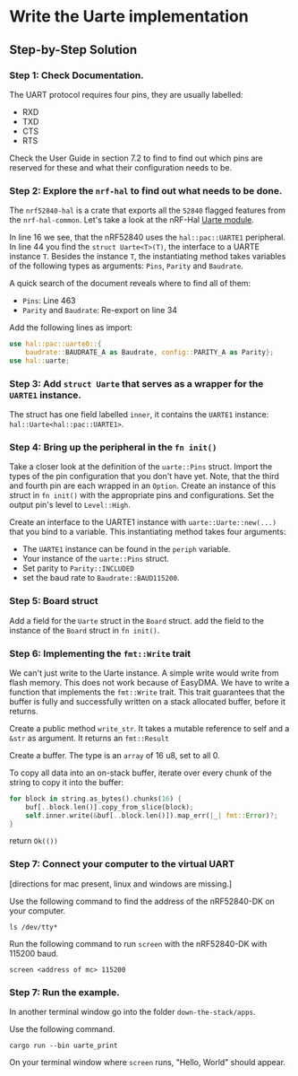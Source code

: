 # Write the Uarte implementation
## Step-by-Step Solution

### Step 1: Check Documentation.

The UART protocol requires four pins, they are usually labelled:
* RXD
* TXD
* CTS
* RTS
  
Check the User Guide in section 7.2 to find to find out which pins are reserved for these and what their configuration needs to be.  

### Step 2: Explore the `nrf-hal` to find out what needs to be done. 


The `nrf52840-hal` is a crate that exports all the `52840` flagged features from the `nrf-hal-common`. Let's take a look at the nRF-Hal [Uarte module](https://github.com/nrf-rs/nrf-hal/blob/v0.14.1/nrf-hal-common/src/uarte.rs). 

In line 16 we see, that the nRF52840 uses the `hal::pac::UARTE1` peripheral.
In line 44 you find the `struct Uarte<T>(T)`, the interface to a UARTE instance `T`. Besides the instance `T`, the instantiating method takes variables of the following types as arguments: `Pins`, `Parity` and `Baudrate`.

A quick search of the document reveals where to find all of them:
* `Pins`: Line 463
* `Parity` and `Baudrate`: Re-export on line 34

Add the following lines as import:
```rust
use hal::pac::uarte0::{
    baudrate::BAUDRATE_A as Baudrate, config::PARITY_A as Parity};
use hal::uarte;
```

###  Step 3: Add `struct Uarte` that serves as a wrapper for the `UARTE1` instance.

The struct has one field labelled `inner`, it contains the `UARTE1` instance: `hal::Uarte<hal::pac::UARTE1>`.
<!-- Solution Code Snippet -->
### Step 4: Bring up the peripheral in the `fn init()`

Take a closer look at the definition of the `uarte::Pins` struct. Import the types of the pin configuration that you don't have yet. Note, that the third and fourth pin are each wrapped in an `Option`. 
Create an instance of this struct in `fn init()` with the appropriate pins and configurations. Set the output pin's level to `Level::High`.

Create an interface to the UARTE1 instance with `uarte::Uarte::new(...)` that you bind to a variable. This instantiating method takes four arguments:
* The `UARTE1` instance can be found in the `periph` variable.
* Your instance of the `uarte::Pins` struct.
* Set parity to `Parity::INCLUDED` 
* set the baud rate to `Baudrate::BAUD115200`.
  

<!-- Solution Code Snippet -->
### Step 5: Board struct

Add a field for the `Uarte` struct in the `Board` struct. 
add the field to the instance of the `Board` struct in `fn init()`.
<!-- Solution Code Snippet -->
### Step 6: Implementing the `fmt::Write` trait

We can't just write to the Uarte instance. A simple write would write from flash memory. This does not work because of EasyDMA. We have to write a function that implements the `fmt::Write` trait. This trait guarantees that the buffer is fully and successfully written on a stack allocated buffer, before it returns. 

Create a public method `write_str`. It takes a mutable reference to self and a `&str` as argument. It returns an `fmt::Result`

Create a buffer. The type is an `array` of 16 u8, set to all 0. 

To copy all data into an on-stack buffer, iterate over every chunk of the string to copy it into the buffer:

```rust
for block in string.as_bytes().chunks(16) {
    buf[..block.len()].copy_from_slice(block);
    self.inner.write(&buf[..block.len()]).map_err(|_| fmt::Error)?;
}
```
return `Ok(())`

### Step 7: Connect your computer to the virtual UART
[directions for mac present, linux and windows are missing.]
   
Use the following command to find the address of the nRF52840-DK on your computer. 

```
ls /dev/tty*
```

Run the following command to run `screen` with the nRF52840-DK with 115200 baud. 

```
screen <address of mc> 115200
```

### Step 7: Run the example.
   
In another terminal window go into the folder `down-the-stack/apps`.

Use the following command. 
```
cargo run --bin uarte_print
```

On your terminal window where `screen` runs, "Hello, World" should appear. 